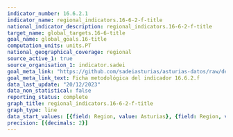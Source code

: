 ```yaml
---
indicator_number: 16.6.2.1
indicator_name: regional_indicators.16-6-2-f-title
national_indicator_description: regional_indicators.16-6-2-f-title
target_name: global_targets.16-6-title
goal_name: global_goals.16-title
computation_units: units.PT
national_geographical_coverage: regional
source_active_1: true
source_organisation_1: indicator.sadei
goal_meta_link: "https://github.com/sadeiasturias/asturias-datos/raw/develop/descargas/metodologia/16.6.2.f.pdf"
goal_meta_link_text: Ficha metodológica del indicador 16.6.2.f
data_last_update: "20/12/2023"
data_non_statistical: false
reporting_status: complete
graph_title: regional_indicators.16-6-2-f-title
graph_type: line
data_start_values: [{field: Region, value: Asturias}, {field: Region, value: España}]
precision: [{decimals: 2}]
---
```

